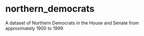 # northern_democrats
A dataset of Northern Democrats in the House and Senate from approximately 1900 to 1999
